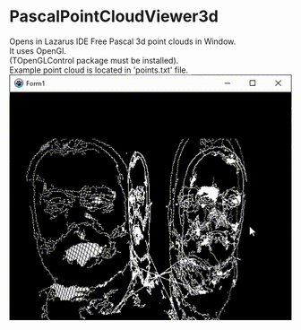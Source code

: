 # PascalPointCloudViewer3d
Opens in Lazarus IDE Free Pascal 3d point clouds in Window.<br/>
It uses OpenGl.<br/>
(TOpenGLControl package must be installed).<br/>
Example point cloud is located in 'points.txt' file.<br/>
![](https://github.com/IlvisFaulbaums/PascalPointCloudViewer3d/blob/main/test.gif)
